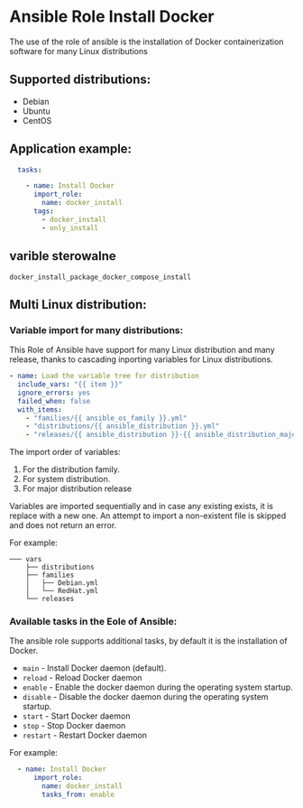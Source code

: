 # Ansible Role Install Docker

The use of the role of ansible is the installation of Docker containerization software for many Linux distributions

## Supported distributions:

  * Debian
  * Ubuntu
  * CentOS

## Application example:

```yaml
  tasks:

    - name: Install Docker
      import_role:
        name: docker_install
      tags:
        - docker_install
        - only_install

```

## varible sterowalne

`docker_install_package_docker_compose_install`

## Multi Linux distribution:

### Variable import for many distributions:

This Role of Ansible have support for many Linux distribution and many release,
thanks to cascading inporting variables for Linux distributions.

```yaml
- name: Load the variable tree for distribution
  include_vars: "{{ item }}"
  ignore_errors: yes
  failed_when: false
  with_items:
    - "families/{{ ansible_os_family }}.yml"
    - "distributions/{{ ansible_distribution }}.yml"
    - "releases/{{ ansible_distribution }}-{{ ansible_distribution_major_version}}.yml"
```
The import order of variables:
  1. For the distribution family.
  2. For system distribution.
  3. For major distribution release

Variables are imported sequentially and in case any existing exists, it is replace with a new one.
An attempt to import a non-existent file is skipped and does not return an error.

For example:

```text
─── vars
    ├── distributions
    ├── families
    │   ├── Debian.yml
    │   └── RedHat.yml
    └── releases
```

### Available tasks in the Eole of Ansible:

The ansible role supports additional tasks, by default it is the installation of Docker.

  * `main` - Install Docker daemon (default).
  * `reload` - Reload Docker daemon
  * `enable` - Enable the docker daemon during the operating system startup.
  * `disable` - Disable the docker daemon during the operating system startup.
  * `start` - Start Docker daemon
  * `stop` - Stop Docker daemon
  * `restart` - Restart Docker daemon

For example:

```yaml
  - name: Install Docker
      import_role:
        name: docker_install
        tasks_from: enable
```
